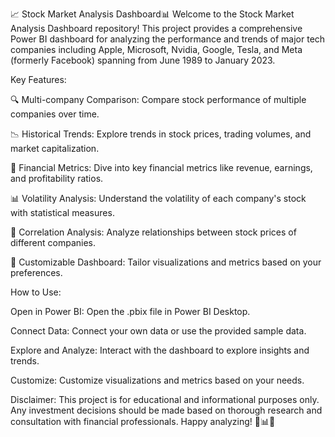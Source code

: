 📈 Stock Market Analysis Dashboard📊
Welcome to the Stock Market Analysis Dashboard repository!
This project provides a comprehensive Power BI dashboard for analyzing the performance and trends of major tech companies including Apple, Microsoft, Nvidia, Google, Tesla, and Meta (formerly Facebook) spanning from June 1989 to January 2023.

Key Features:

🔍 Multi-company Comparison: Compare stock performance of multiple companies over time.

📉 Historical Trends: Explore trends in stock prices, trading volumes, and market capitalization.

💼 Financial Metrics: Dive into key financial metrics like revenue, earnings, and profitability ratios.

📊 Volatility Analysis: Understand the volatility of each company's stock with statistical measures.

🔄 Correlation Analysis: Analyze relationships between stock prices of different companies.

🎨 Customizable Dashboard: Tailor visualizations and metrics based on your preferences.

How to Use:

Open in Power BI: Open the .pbix file in Power BI Desktop.

Connect Data: Connect your own data or use the provided sample data.

Explore and Analyze: Interact with the dashboard to explore insights and trends.

Customize: Customize visualizations and metrics based on your needs.


Disclaimer:
This project is for educational and informational purposes only. Any investment decisions should be made based on thorough research and consultation with financial professionals.
Happy analyzing! 🚀📊✨
